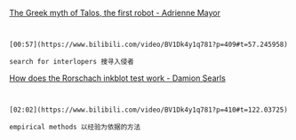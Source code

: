 [The Greek myth of Talos, the first robot - Adrienne Mayor](https://www.bilibili.com/video/BV1Dk4y1q781?p=409)

```ad-note


[00:57](https://www.bilibili.com/video/BV1Dk4y1q781?p=409#t=57.245958)

search for interlopers 搜寻入侵者

```


[How does the Rorschach inkblot test work - Damion Searls](https://www.bilibili.com/video/BV1Dk4y1q781?p=410)

```ad-note


[02:02](https://www.bilibili.com/video/BV1Dk4y1q781?p=410#t=122.03725)

empirical methods 以经验为依据的方法

```